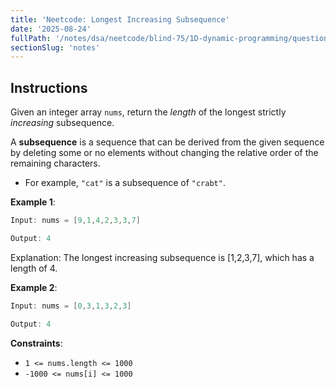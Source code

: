 ```yaml
---
title: 'Neetcode: Longest Increasing Subsequence'
date: '2025-08-24'
fullPath: '/notes/dsa/neetcode/blind-75/1D-dynamic-programming/question-10'
sectionSlug: 'notes'
---
```


## Instructions

Given an integer array `nums`, return the _length_ of the longest strictly _increasing_ subsequence.

A **subsequence** is a sequence that can be derived from the given sequence by deleting some or no elements without changing the relative order of the remaining characters.

- For example, `"cat"` is a subsequence of `"crabt"`.

**Example 1**:

```java
Input: nums = [9,1,4,2,3,3,7]

Output: 4
```

Explanation: The longest increasing subsequence is [1,2,3,7], which has a length of 4.

**Example 2**:

```java
Input: nums = [0,3,1,3,2,3]

Output: 4
```

**Constraints**:

- `1 <= nums.length <= 1000`
- `-1000 <= nums[i] <= 1000`
